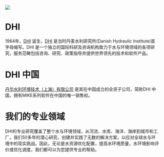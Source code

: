 ![](https://www.dhigroup.com/-/media/shared%20content/global/global%20repository/logos/dhi/dhi_logo_pos_rgb_nomargin.png)

# DHI
1964年，[DHI](https://www.dhigroup.com/) 诞生，[DHI](https://www.dhigroup.com/) 是当时丹麦水利研究所(Danish Hydraulic Institute)首字母缩写。DHI 是一个独立的国际科研及咨询机构致力于水与环境领域的各项研究，服务范畴包括咨询、研究、政策指导并提供世界领先的技术和软件产品。

# DHI 中国
[丹华水利环境技术（上海）有限公司](http://www.dhichina.cn/) 是其在中国成立的全资子公司，简称DHI 中国，拥有MIKE系列软件在中国的唯一销售权。

# 我们的专业领域
DHI的专业研究覆盖了整个水与环境领域，从河流、水库、海洋、海岸到城市和工厂。我们50多年的潜心研究，创建并实践了无数的解决方案，以应对全球水与环境中的现实挑战。因此，无论是水资源优化配置，提高水环境质量，水环境影响评价或优化调度，我们都可以为您提供专业的帮助。
